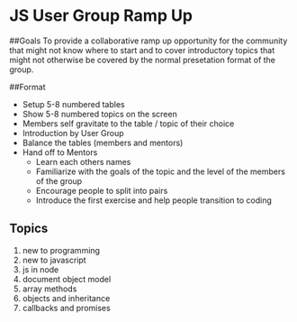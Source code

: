# JS User Group Ramp Up

##Goals
To provide a collaborative ramp up opportunity for the community that might not know where to start and to cover introductory topics that might not otherwise be covered by the normal presetation format of the group.  

##Format
- Setup 5-8 numbered tables
- Show 5-8 numbered topics on the screen
- Members self gravitate to the table / topic of their choice
- Introduction by User Group 
- Balance the tables (members and mentors)
- Hand off to Mentors
	- Learn each others names
	- Familiarize with the goals of the topic and the level of the members of the group
	- Encourage people to split into pairs 
	- Introduce the first exercise and help people transition to coding

## Topics
1. new to programming 
2. new to javascript
3. js in node 
4. document object model
5. array methods
6. objects and inheritance
7. callbacks and promises
